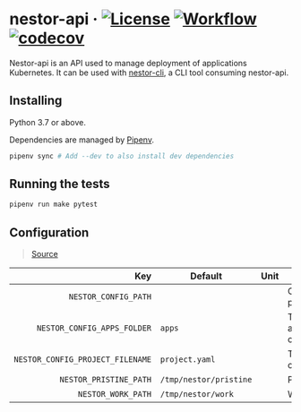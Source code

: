 # nestor-api · [![License](https://img.shields.io/badge/License-Apache%202.0-blue.svg)](https://github.com/ChauffeurPrive/nestor-api/blob/master/LICENSE) [![Workflow](https://github.com/ChauffeurPrive/nestor-api/workflows/ci/badge.svg?branch=master)](https://github.com/ChauffeurPrive/nestor-api/actions?query=workflow%3Aci+branch%3Amaster) [![codecov](https://codecov.io/gh/ChauffeurPrive/nestor-api/branch/master/graph/badge.svg)](https://codecov.io/gh/ChauffeurPrive/nestor-api)

Nestor-api is an API used to manage deployment of applications Kubernetes. It can be used with [nestor-cli](https://github.com/ChauffeurPrive/nestor-cli), a CLI tool consuming nestor-api.

## Installing

Python 3.7 or above.

Dependencies are managed by [Pipenv](https://github.com/pypa/pipenv).

```bash
pipenv sync # Add --dev to also install dev dependencies
```

## Running the tests 

```bash
pipenv run make pytest
```

## Configuration

> [Source](./nestor_api/config/config.py)

|                              Key | Default                | Unit | Comment                       |
| -------------------------------: | ---------------------- | ---- | ----------------------------- |
|             `NESTOR_CONFIG_PATH` |                        |      | Configuration path            |
|      `NESTOR_CONFIG_APPS_FOLDER` | `apps`                 |      | The application config folder |
| `NESTOR_CONFIG_PROJECT_FILENAME` | `project.yaml`         |      | The project config file       |
|           `NESTOR_PRISTINE_PATH` | `/tmp/nestor/pristine` |      | Pristine path                 |
|               `NESTOR_WORK_PATH` | `/tmp/nestor/work`     |      | Work path                     |
